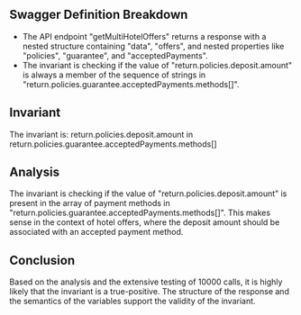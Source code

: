 ## Swagger Definition Breakdown
- The API endpoint "getMultiHotelOffers" returns a response with a nested structure containing "data", "offers", and nested properties like "policies", "guarantee", and "acceptedPayments".
- The invariant is checking if the value of "return.policies.deposit.amount" is always a member of the sequence of strings in "return.policies.guarantee.acceptedPayments.methods[]".

## Invariant
The invariant is: return.policies.deposit.amount in return.policies.guarantee.acceptedPayments.methods[]

## Analysis
The invariant is checking if the value of "return.policies.deposit.amount" is present in the array of payment methods in "return.policies.guarantee.acceptedPayments.methods[]". This makes sense in the context of hotel offers, where the deposit amount should be associated with an accepted payment method.

## Conclusion
Based on the analysis and the extensive testing of 10000 calls, it is highly likely that the invariant is a true-positive. The structure of the response and the semantics of the variables support the validity of the invariant.
